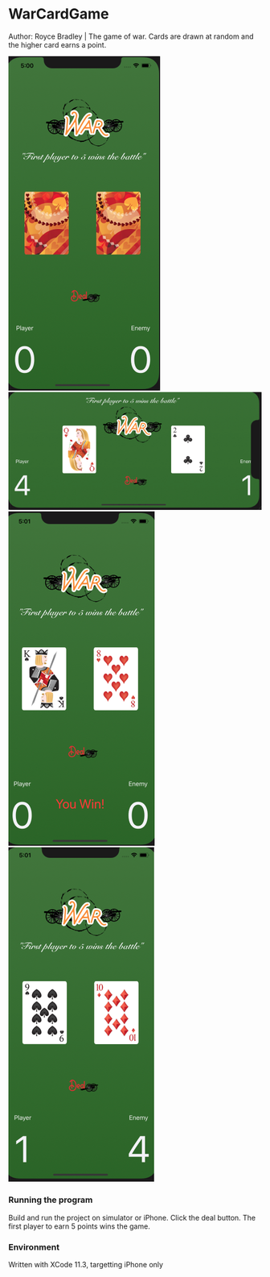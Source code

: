 # WarCardGame
Author: Royce Bradley |
The game of war. Cards are drawn at random and the higher card earns a point.

![](screenshots/screenshot1.png)
![](screenshots/screenshot2.png)
![](screenshots/screenshot3.png)
![](screenshots/screenshot4.png)

### Running the program

Build and run the project on simulator or iPhone.
Click the deal button. The first player to earn 5 points wins the game.


### Environment

Written with XCode 11.3, targetting iPhone only
